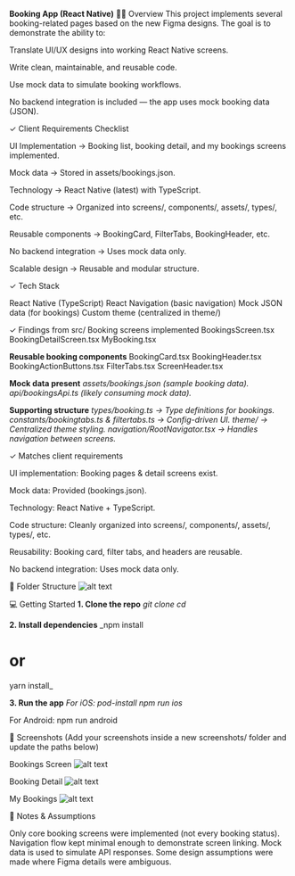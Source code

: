 **Booking App (React Native)**
🐱‍👤 Overview
This project implements several booking-related pages based on the new Figma designs. The goal is to demonstrate the ability to:


Translate UI/UX designs into working React Native screens.

Write clean, maintainable, and reusable code.

Use mock data to simulate booking workflows.

No backend integration is included — the app uses mock booking data (JSON).


✓ Client Requirements Checklist

 UI Implementation → Booking list, booking detail, and my bookings screens implemented. 
 
 Mock data → Stored in assets/bookings.json.
 
 Technology → React Native (latest) with TypeScript.
 
 Code structure → Organized into screens/, components/, assets/, types/, etc.
 
 Reusable components → BookingCard, FilterTabs, BookingHeader, etc.
 
 No backend integration → Uses mock data only.
 
 Scalable design → Reusable and modular structure.



✓ Tech Stack

React Native (TypeScript)
React Navigation (basic navigation)
Mock JSON data (for bookings)
Custom theme (centralized in theme/)


✓ Findings from src/
Booking screens implemented
BookingsScreen.tsx
BookingDetailScreen.tsx
MyBooking.tsx

**Reusable booking components**
BookingCard.tsx
BookingHeader.tsx
BookingActionButtons.tsx
FilterTabs.tsx
ScreenHeader.tsx

**Mock data present**
_assets/bookings.json (sample booking data).
api/bookingsApi.ts (likely consuming mock data)._

**Supporting structure**
_types/booking.ts → Type definitions for bookings.
constants/bookingtabs.ts & filtertabs.ts → Config-driven UI.
theme/ → Centralized theme styling.
navigation/RootNavigator.tsx → Handles navigation between screens._

✓ Matches client requirements

UI implementation: Booking pages & detail screens exist.

Mock data: Provided (bookings.json).

Technology: React Native + TypeScript.

Code structure: Cleanly organized into screens/, components/, assets/, types/, etc.

Reusability: Booking card, filter tabs, and headers are reusable.

No backend integration: Uses mock data only.

📂 Folder Structure
![alt text](image.png)


💻 Getting Started
**1. Clone the repo**
_git clone <your-repo-url>
cd <project-folder>_

**2. Install dependencies**
_npm install
# or
yarn install_

**3. Run the app**
_For iOS:
pod-install
npm run ios_

For Android:
npm run android


📱 Screenshots
(Add your screenshots inside a new screenshots/ folder and update the paths below)

Bookings Screen
![alt text](Avaialblebooking.png)

Booking Detail
![alt text](bookingDetails.png)

My Bookings
![alt text](Mybooking.png)

🔑 Notes & Assumptions

Only core booking screens were implemented (not every booking status).
Navigation flow kept minimal enough to demonstrate screen linking.
Mock data is used to simulate API responses.
Some design assumptions were made where Figma details were ambiguous.

